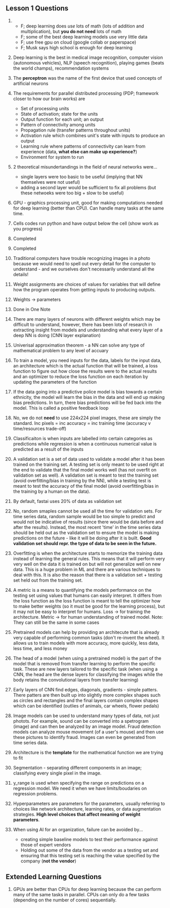 ## Lesson 1 Questions 

1. 
    - F; deep learning does *use* lots of math (lots of addition and multiplication), but **you do not need** lots of math
    - F; some of the best deep learning models use very little data
    - F; use free gpu on cloud (google collab or paperspace)
    - F; Musk says high school is enough for deep learning

2. Deep learning is the best in medical image recognition, computer vision (autonomous vehicles), NLP (speech recognition), playing games (beats the world champs), recommendation systems

3. The **perceptron** was the name of the first device that used concepts of artificial neurons

4. The requirements for parallel distributed processing (PDP; framework closer to how our brain works) are
    - Set of processing units
    - State of activation; state for the units 
    - Output function for each unit; an output 
    - Pattern of connectivity among units 
    - Propagation rule (transfer patterns throughout units)
    - Activation rule which combines unit's state with inputs to produce an output
    - Learning rule where patterns of connectivity can learn from experience (data, **what else can make up experience?**)
    - Environment for system to run

5. 2 theoretical misundertandings in the field of neural networks were... 
    - single layers were too basic to be useful (implying that NN themselves were not useful)
    - adding a second layer would be sufficient to fix all problems (but these netwoeks were too big + slow to be useful)

6. GPU - graphics processing unit, good for making computations needed for deep learning (better than CPU). Can handle many tasks at the same time. 

7. Cells codes run python and have output below the cell (show work as you progress)

8. Completed

9. Completed

10. Traditional computers have trouble recognizing images in a photo because we would need to spell out every detail for the computer to understand - and we ourselves don't necessarily understand all the details!

11. Weight assignments are choices of values for variables that will define how the program operates from getting inputs to producing outputs. 

12. Weights -> parameters 

13. Done in One Note

14. There are many layers of neurons with different weights which may be difficult to understand, however, there has been lots of research in extracting insight from models and understanding what every layer of a deep NN is doing (CNN layer explanation)

15. Univerisal approximation theorem - a NN can solve any type of mathematical problem to any level of accuary

16. To train a model, you need inputs for the data, labels for the input data, an architecture which is the actual function that will be trained, a loss function to figure out how close the results were to the actual results and an optimizer to reduce the loss function on each iteration by updating the parameters of the function  

17. If the data going into a predictive police model is bias towards a certain ethnicity, the model will learn the bias in the data and will end up making bias predictions. In turn, there bias predictions will be fed back into the model. This is called a positive feedback loop

18. No, we do not **need** to use 224x224 pixel images, these are simply the standard. Inc pixels = inc accuracy = inc training time (accuracy v time/resources trade-off)

19. Classificaiton is when inputs are labelled into certain categories as predictions while regression is when a continuous numerical value is predicted as a result of the inputs

20. A validation set is a set of data used to validate a model after it has been trained on the training set. A testing set is only meant to be used right at the end to validate that the final model works well (has not overfit on validation set as well). A validation set is meant to test the training set (avoid overfitting/bias in training by the NN), while a testing test is meant to test the accuracy of the final model (avoid overfitting/bias in the training by a human on the data). 

21. By default, fastai uses 20% of data as validation set  

22. No, random smaples cannot be used all the time for validation sets. For time series data, random sample would be too simple to predict and would not be indicative of results (since there would be data before and after the results). Instead, the most recent 'time' in the time series data should be held out as the validation set to ensure the model is making predictions on the future - like it will be doing after it is built. **Good validation set should repr. the type of data to be seen in the future.**

23. Overfitting is when the architecture starts to memorize the training data instead of learning the general rules. This means that it will perform very very well on the data it is trained on but will not generalize well on new data. This is a huge problem in ML and there are various techniques to deal with this. It is also the reason that there is a validation set + testing set held out from the training set.  


24. A metric is a means to quantifying the models performance on the testing set using values that humans can easily interpret. It differs from the loss function as the loss function is meant to tell the optimizer how to make better weights (so it must be good for the learning process), but it may not be easy to interpret for humans. Loss -> for training the architecture. Metric -> for human understanding of trained model. Note: They can still be the same in some cases

25. Pretrained models can help by providing an architecute that is already very capable of performing common tasks (don't re-invent the wheel). It allows us to train models with more accuracy, more quickly, less data, less time, and less money 

26. The head of a model (when using a pretrained model) is the part of the model that is removed from transfer learning to perform the specific task. These are new layers tailored to the specific task (when using a CNN, the head are the dense layers for classifying the images while the body retains the convolutional layers from transfer learning)

27. Early layers of CNN find edges, diagonals, gradients - simple patters. There patters are then built up into slightly more complex shapes such as circles and rectangles and the final layers contain complex shapes which can be identified (outlies of animals, car wheels, flower pedals)

28. Image models can be used to understand many types of data, not just photots. For example, sound can be converted into a spetrogram (image) and can then be analyzed by an image model. Fraud detection models can analyze mouse movement (of a user's mouse) and then use these pictures to identify fraud. Images can even be generated from time series data. 

29. Architecture is the **template** for the mathematical function we are trying to fit

30. Segmentation - separating different components in an image; classifying every single pixel in the image. 

31. y_range is used when specifying the range on predictions on a regression model. We need it when we have limits/boudaries on regression problems.

32. Hyperparameters are parameters for the parameters, usually referring to choices like network architecture, learning rates, or data augmentation strategies. **High level choices that affect meaning of weight parameters**. 

33. When using AI for an organization, failure can be avoided by... 
    - creating simple baseline models to test their performance against those of expert vendors  
    - Holding out some of the data from the vendor as a testing set and ensuring that this testing set is reaching the value specified by the company (**not the vendor**)

## Extended Learning Questions

1. GPUs are better than CPUs for deep learning because the can perform many of the same tasks in parallel. CPUs can only do a few tasks (depending on the number of cores) sequentially.